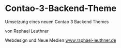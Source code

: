 Contao-3-Backend-Theme
======================

Umsetzung eines neuen Contao 3 Backend Themes

von Raphael Leuthner

Webdesign und Neue Medien
www.raphael-leuthner.de
